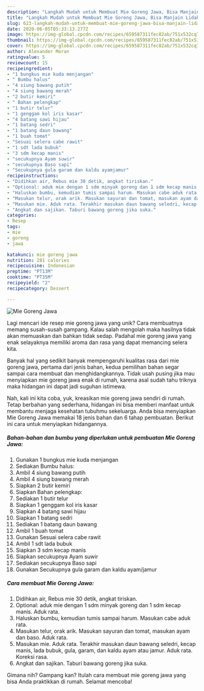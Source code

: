 ```yaml
---
description: "Langkah Mudah untuk Membuat Mie Goreng Jawa, Bisa Manjain Lidah"
title: "Langkah Mudah untuk Membuat Mie Goreng Jawa, Bisa Manjain Lidah"
slug: 623-langkah-mudah-untuk-membuat-mie-goreng-jawa-bisa-manjain-lidah
date: 2020-06-05T05:33:13.277Z
image: https://img-global.cpcdn.com/recipes/659587311fec82ab/751x532cq70/mie-goreng-jawa-foto-resep-utama.jpg
thumbnail: https://img-global.cpcdn.com/recipes/659587311fec82ab/751x532cq70/mie-goreng-jawa-foto-resep-utama.jpg
cover: https://img-global.cpcdn.com/recipes/659587311fec82ab/751x532cq70/mie-goreng-jawa-foto-resep-utama.jpg
author: Alexander Moran
ratingvalue: 5
reviewcount: 15
recipeingredient:
- "1 bungkus mie kuda menjangan"
- " Bumbu halus"
- "4 siung bawang putih"
- "4 siung bawang merah"
- "2 butir kemiri"
- " Bahan pelengkap"
- "1 butir telur"
- "1 genggam kol iris kasar"
- "4 batang sawi hijau"
- "1 batang sedri"
- "1 batang daun bawang"
- "1 buah tomat"
- "Sesuai selera cabe rawit"
- "1 sdt lada bubuk"
- "3 sdm kecap manis"
- "secukupnya Ayam suwir"
- "secukupnya Baso sapi"
- "Secukupnya gula garam dan kaldu ayamjamur"
recipeinstructions:
- "Didihkan air, Rebus mie 30 detik, angkat tiriskan."
- "Optional: aduk mie dengan 1 sdm minyak goreng dan 1 sdm kecap manis. Aduk rata."
- "Haluskan bumbu, kemudian tumis sampai harum. Masukan cabe aduk rata."
- "Masukan telur, orak arik. Masukan sayuran dan tomat, masukan ayam dan baso. Aduk rata."
- "Masukan mie. Aduk rata. Terakhir masukan daun bawang seledri, kecap manis, lada bubuk, gula, garam, dan kaldu ayam atau jamur. Aduk rata. Koreksi rasa."
- "Angkat dan sajikan. Taburi bawang goreng jika suka."
categories:
- Resep
tags:
- mie
- goreng
- jawa

katakunci: mie goreng jawa 
nutrition: 281 calories
recipecuisine: Indonesian
preptime: "PT13M"
cooktime: "PT35M"
recipeyield: "2"
recipecategory: Dessert

---
```



![Mie Goreng Jawa](https://img-global.cpcdn.com/recipes/659587311fec82ab/751x532cq70/mie-goreng-jawa-foto-resep-utama.jpg)

Lagi mencari ide resep mie goreng jawa yang unik? Cara membuatnya memang susah-susah gampang. Kalau salah mengolah maka hasilnya tidak akan memuaskan dan bahkan tidak sedap. Padahal mie goreng jawa yang enak selayaknya memiliki aroma dan rasa yang dapat memancing selera kita.



Banyak hal yang sedikit banyak mempengaruhi kualitas rasa dari mie goreng jawa, pertama dari jenis bahan, kedua pemilihan bahan segar sampai cara membuat dan menghidangkannya. Tidak usah pusing jika mau menyiapkan mie goreng jawa enak di rumah, karena asal sudah tahu triknya maka hidangan ini dapat jadi suguhan istimewa.


Nah, kali ini kita coba, yuk, kreasikan mie goreng jawa sendiri di rumah. Tetap berbahan yang sederhana, hidangan ini bisa memberi manfaat untuk membantu menjaga kesehatan tubuhmu sekeluarga. Anda bisa menyiapkan Mie Goreng Jawa memakai 18 jenis bahan dan 6 tahap pembuatan. Berikut ini cara untuk menyiapkan hidangannya.

<!--inarticleads1-->

##### Bahan-bahan dan bumbu yang diperlukan untuk pembuatan Mie Goreng Jawa:

1. Gunakan 1 bungkus mie kuda menjangan
1. Sediakan  Bumbu halus:
1. Ambil 4 siung bawang putih
1. Ambil 4 siung bawang merah
1. Siapkan 2 butir kemiri
1. Siapkan  Bahan pelengkap:
1. Sediakan 1 butir telur
1. Siapkan 1 genggam kol iris kasar
1. Siapkan 4 batang sawi hijau
1. Siapkan 1 batang sedri
1. Sediakan 1 batang daun bawang
1. Ambil 1 buah tomat
1. Gunakan Sesuai selera cabe rawit
1. Ambil 1 sdt lada bubuk
1. Siapkan 3 sdm kecap manis
1. Siapkan secukupnya Ayam suwir
1. Sediakan secukupnya Baso sapi
1. Gunakan Secukupnya gula garam dan kaldu ayam/jamur




<!--inarticleads2-->

##### Cara membuat Mie Goreng Jawa:

1. Didihkan air, Rebus mie 30 detik, angkat tiriskan.
1. Optional: aduk mie dengan 1 sdm minyak goreng dan 1 sdm kecap manis. Aduk rata.
1. Haluskan bumbu, kemudian tumis sampai harum. Masukan cabe aduk rata.
1. Masukan telur, orak arik. Masukan sayuran dan tomat, masukan ayam dan baso. Aduk rata.
1. Masukan mie. Aduk rata. Terakhir masukan daun bawang seledri, kecap manis, lada bubuk, gula, garam, dan kaldu ayam atau jamur. Aduk rata. Koreksi rasa.
1. Angkat dan sajikan. Taburi bawang goreng jika suka.




Gimana nih? Gampang kan? Itulah cara membuat mie goreng jawa yang bisa Anda praktikkan di rumah. Selamat mencoba!
